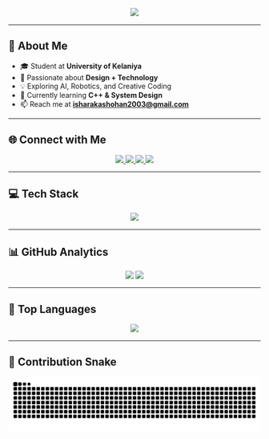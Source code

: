 <!-- Typing Animation -->
<p align="center">
  <a href="https://github.com/shohan-001">
    <img src="https://readme-typing-svg.herokuapp.com?font=Orbitron&size=24&duration=3000&pause=800&color=00F0FF&center=true&vCenter=true&width=650&lines=Hi+there+👋,+I'm+Shohan!;Electronic+%26+Computer+Science+Student;Designer+%7C+Tech+Explorer+%7C+Innovator;Always+learning+something+new!" />
  </a>
</p>

---

## 🚀 About Me  

- 🎓 Student at **University of Kelaniya**  
- 🎨 Passionate about **Design + Technology**  
- 💡 Exploring AI, Robotics, and Creative Coding  
- 🌱 Currently learning **C++ & System Design**  
- 📫 Reach me at **isharakashohan2003@gmail.com**  

---

## 🌐 Connect with Me

<p align="center">
  <a href="https://www.linkedin.com/in/isharaka-shohan-813483324/">
    <img src="https://img.shields.io/badge/LinkedIn-0A66C2?style=for-the-badge&logo=linkedin&logoColor=white"/>
  </a>
  <a href="https://facebook.com">
    <img src="https://img.shields.io/badge/Facebook-1877F2?style=for-the-badge&logo=facebook&logoColor=white"/>
  </a>
  <a href="https://instagram.com">
    <img src="https://img.shields.io/badge/Instagram-C13584?style=for-the-badge&logo=instagram&logoColor=white"/>
  </a>
  <a href="https://discord.com">
    <img src="https://img.shields.io/badge/Discord-7289DA?style=for-the-badge&logo=discord&logoColor=white"/>
  </a>
</p>

---

## 💻 Tech Stack

<p align="center">
  <img src="https://skillicons.dev/icons?i=java,python,c,cpp,css,js,html,bash,gcp,mysql,figma,blender,ae,pr,ps,arduino,numpy,pandas,matplotlib&theme=dark" />
</p>

---

## 📊 GitHub Analytics

<p align="center">
  <img src="https://github-readme-stats.vercel.app/api?username=shohan-001&show_icons=true&theme=radical&count_private=true" height="170"/>
  <img src="https://streak-stats.demolab.com?user=shohan-001&theme=radical" height="170"/>
</p>

---

## 🧠 Top Languages

<p align="center">
  <img src="https://github-readme-stats.vercel.app/api/top-langs/?username=shohan-001&layout=donut&theme=radical" height="150"/>
</p>

---

## 🐍 Contribution Snake  

![Snake animation](https://github.com/shohan-001/shohan-001/blob/output/github-contribution-grid-snake.svg)

